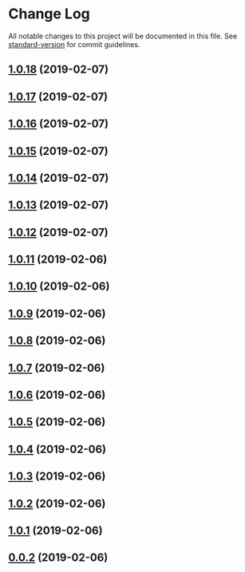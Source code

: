 # Change Log

All notable changes to this project will be documented in this file. See [standard-version](https://github.com/conventional-changelog/standard-version) for commit guidelines.

<a name="1.0.18"></a>
## [1.0.18](https://github.com/dreamerkumar/ng7lib-example/compare/v1.0.17...v1.0.18) (2019-02-07)



<a name="1.0.17"></a>
## [1.0.17](https://github.com/dreamerkumar/ng7lib-example/compare/v1.0.16...v1.0.17) (2019-02-07)



<a name="1.0.16"></a>
## [1.0.16](https://github.com/dreamerkumar/ng7lib-example/compare/v1.0.15...v1.0.16) (2019-02-07)



<a name="1.0.15"></a>
## [1.0.15](https://github.com/dreamerkumar/ng7lib-example/compare/v1.0.14...v1.0.15) (2019-02-07)



<a name="1.0.14"></a>
## [1.0.14](https://github.com/dreamerkumar/ng7lib-example/compare/v1.0.13...v1.0.14) (2019-02-07)



<a name="1.0.13"></a>
## [1.0.13](https://github.com/dreamerkumar/ng7lib-example/compare/v1.0.12...v1.0.13) (2019-02-07)



<a name="1.0.12"></a>
## [1.0.12](https://github.com/dreamerkumar/ng7lib-example/compare/v1.0.11...v1.0.12) (2019-02-07)



<a name="1.0.11"></a>
## [1.0.11](https://github.com/dreamerkumar/ng7lib-example/compare/v1.0.10...v1.0.11) (2019-02-06)



<a name="1.0.10"></a>
## [1.0.10](https://github.com/dreamerkumar/ng7lib-example/compare/v1.0.9...v1.0.10) (2019-02-06)



<a name="1.0.9"></a>
## [1.0.9](https://github.com/dreamerkumar/ng7lib-example/compare/v1.0.8...v1.0.9) (2019-02-06)



<a name="1.0.8"></a>
## [1.0.8](https://github.com/dreamerkumar/ng7lib-example/compare/v1.0.7...v1.0.8) (2019-02-06)



<a name="1.0.7"></a>
## [1.0.7](https://github.com/dreamerkumar/ng7lib-example/compare/v1.0.6...v1.0.7) (2019-02-06)



<a name="1.0.6"></a>
## [1.0.6](https://github.com/dreamerkumar/ng7lib-example/compare/v1.0.5...v1.0.6) (2019-02-06)



<a name="1.0.5"></a>
## [1.0.5](https://github.com/dreamerkumar/ng7lib-example/compare/v1.0.4...v1.0.5) (2019-02-06)



<a name="1.0.4"></a>
## [1.0.4](https://github.com/dreamerkumar/ng7lib-example/compare/v1.0.3...v1.0.4) (2019-02-06)



<a name="1.0.3"></a>
## [1.0.3](https://github.com/dreamerkumar/ng7lib-example/compare/v1.0.2...v1.0.3) (2019-02-06)



<a name="1.0.2"></a>
## [1.0.2](https://github.com/dreamerkumar/ng7lib-example/compare/v1.0.1...v1.0.2) (2019-02-06)



<a name="1.0.1"></a>
## [1.0.1](https://github.com/dreamerkumar/ng7lib-example/compare/v0.0.4...v1.0.1) (2019-02-06)



<a name="0.0.2"></a>
## [0.0.2](https://github.com/dreamerkumar/ng7lib-example/compare/v0.0.4...v0.0.2) (2019-02-06)
